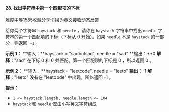#### 28. 找出字符串中第一个匹配项的下标

难度中等1585收藏分享切换为英文接收动态反馈

给你两个字符串 `haystack` 和 `needle` ，请你在 `haystack` 字符串中找出 `needle` 字符串的第一个匹配项的下标（下标从 0 开始）。如果 `needle` 不是 `haystack` 的一部分，则返回  `-1` 。

**示例 1：**
**输入：**haystack = "sadbutsad", needle = "sad"
**输出：**0
**解释：**"sad" 在下标 0 和 6 处匹配。第一个匹配项的下标是 0 ，所以返回 0 。

**示例 2：**
**输入：**haystack = "leetcode", needle = "leeto"
**输出：**-1
**解释：**"leeto" 没有在 "leetcode" 中出现，所以返回 -1 。

**提示：**

* `1 <= haystack.length, needle.length <= 104`
* `haystack` 和 `needle` 仅由小写英文字符组成
